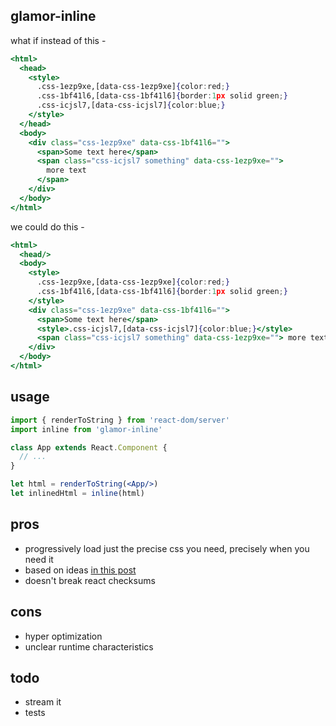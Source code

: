 glamor-inline 
---

what if instead of this - 
```jsx 
<html>
  <head>
    <style>
      .css-1ezp9xe,[data-css-1ezp9xe]{color:red;}
      .css-1bf41l6,[data-css-1bf41l6]{border:1px solid green;}
      .css-icjsl7,[data-css-icjsl7]{color:blue;}
    </style>
  </head>
  <body>
    <div class="css-1ezp9xe" data-css-1bf41l6="">
      <span>Some text here</span>
      <span class="css-icjsl7 something" data-css-1ezp9xe=""> 
        more text 
      </span>
    </div>
  </body>
</html>
```

we could do this -
```jsx
<html>
  <head/>
  <body>
    <style>
      .css-1ezp9xe,[data-css-1ezp9xe]{color:red;}
      .css-1bf41l6,[data-css-1bf41l6]{border:1px solid green;}
    </style>
    <div class="css-1ezp9xe" data-css-1bf41l6="">
      <span>Some text here</span>
      <style>.css-icjsl7,[data-css-icjsl7]{color:blue;}</style>
      <span class="css-icjsl7 something" data-css-1ezp9xe=""> more text </span>    
    </div>
  </body>
</html>
```

usage
---
```jsx
import { renderToString } from 'react-dom/server'
import inline from 'glamor-inline'

class App extends React.Component {
  // ...
}

let html = renderToString(<App/>)
let inlinedHtml = inline(html)
```

pros 
--- 

- progressively load just the precise css you need, precisely when you need it
- based on ideas [in this post](https://jakearchibald.com/2016/link-in-body/)
- doesn't break react checksums

cons
---

- hyper optimization 
- unclear runtime characteristics


todo
---
- stream it 
- tests